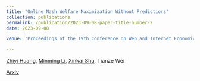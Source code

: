 ```yaml
---
title: "Online Nash Welfare Maximization Without Predictions"
collection: publications
permalink: /publication/2023-09-08-paper-title-number-2
date: 2023-09-08

venue: 'Proceedings of the 19th Conference on Web and Internet Economics (WINE 2023)'

---
```


[Zhiyi Huang](https://i.cs.hku.hk/~zhiyi/), [Minming Li](https://www.cs.cityu.edu.hk/~minmli/), [Xinkai Shu](https://shuxk.github.io), Tianze Wei

[Arxiv](https://arxiv.org/abs/2211.03077)



